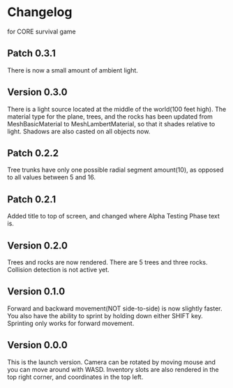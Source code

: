 # Changelog
for CORE survival game
## Patch 0.3.1
There is now a small amount of ambient light.
## Version 0.3.0
There is a light source located at the middle of the world(100 feet high). The material type for the plane, trees, and the rocks has been updated from MeshBasicMaterial to MeshLambertMaterial, so that it shades relative to light. Shadows are also casted on all objects now.
## Patch 0.2.2
Tree trunks have only one possible radial segment amount(10), as opposed to all values between 5 and 16.
## Patch 0.2.1
Added title to top of screen, and changed where Alpha Testing Phase text is.
## Version 0.2.0
Trees and rocks are now rendered. There are 5 trees and three rocks. Collision detection is not active yet.
## Version 0.1.0
Forward and backward movement(NOT side-to-side) is now slightly faster. You also have the ability to sprint by holding down either SHIFT key. Sprinting only works for forward movement.
## Version 0.0.0
This is the launch version. Camera can be rotated by moving mouse and you can move around with WASD. Inventory slots are also rendered in the top right corner, and coordinates in the top left.